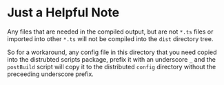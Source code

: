 # Just a Helpful Note

Any files that are needed in the compiled output, but are not `*.ts` files or
imported into other `*.ts` will not be compiled into the `dist` directory tree.

So for a workaround, any config file in this directory that you need copied into
the distrubted scripts package, prefix it with an underscore `_` and the
`postBuild` script will copy it to the distributed `config` directory without
the preceeding underscore prefix.
